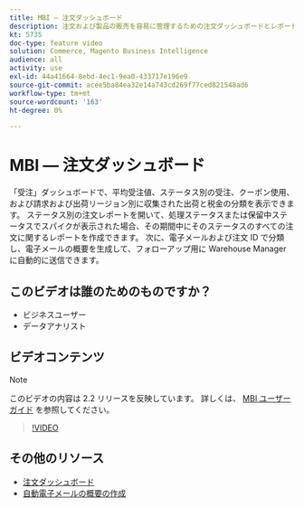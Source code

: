 ```yaml
---
title: MBI — 注文ダッシュボード
description: 注文および製品の販売を容易に管理するための注文ダッシュボードとレポートについて説明します。
kt: 5735
doc-type: feature video
solution: Commerce, Magento Business Intelligence
audience: all
activity: use
exl-id: 44a41664-8ebd-4ec1-9ea0-433717e196e9
source-git-commit: acee5ba84ea32e14a743cd269f77ced821548ad6
workflow-type: tm+mt
source-wordcount: '163'
ht-degree: 0%

---
```


# MBI — 注文ダッシュボード

「受注」ダッシュボードで、平均受注値、ステータス別の受注、クーポン使用、および請求および出荷リージョン別に収集された出荷と税金の分類を表示できます。 ステータス別の注文レポートを開いて、処理ステータスまたは保留中ステータスでスパイクが表示された場合、その期間中にそのステータスのすべての注文に関するレポートを作成できます。 次に、電子メールおよび注文 ID で分類し、電子メールの概要を生成して、フォローアップ用に Warehouse Manager に自動的に送信できます。


## このビデオは誰のためのものですか？

- ビジネスユーザー
- データアナリスト

## ビデオコンテンツ

>[!NOTE]
>
>このビデオの内容は 2.2 リリースを反映しています。 詳しくは、 [MBI ユーザーガイド](https://docs.magento.com/mbi/) を参照してください。

>[!VIDEO](https://video.tv.adobe.com/v/35989?quality=12&learn=on)

## その他のリソース

- [注文ダッシュボード](https://docs.magento.com/mbi/data-user/dashboards/dashboards-pro.html#orders)
- [自動電子メールの概要の作成](https://docs.magento.com/mbi/data-user/export-data/email-summaries.html)
